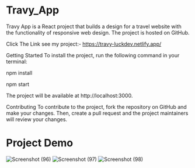 
# Travy_App
Travy App is a React project that builds a design for a travel website with the functionality of responsive web design. The project is hosted on GitHub.

Click The Link see my project:- https://travy-luckdev.netlify.app/


Getting Started
To install the project, run the following command in your terminal:

npm install

npm start

The project will be available at http://localhost:3000.

Contributing
To contribute to the project, fork the repository on GitHub and make your changes. Then, create a pull request and the project maintainers will review your changes.

# Project Demo
![Screenshot (96)](https://github.com/mahaveer82/Travy_App/assets/77223066/e8d45a88-179b-46aa-8543-ec4f37c8086d)
![Screenshot (97)](https://github.com/mahaveer82/Travy_App/assets/77223066/3e798b03-34d8-4d9f-aebe-7d2ee39c63fa)
![Screenshot (98)](https://github.com/mahaveer82/Travy_App/assets/77223066/b1d7c0f4-46bf-4a37-8593-dd613acdc0d3)

